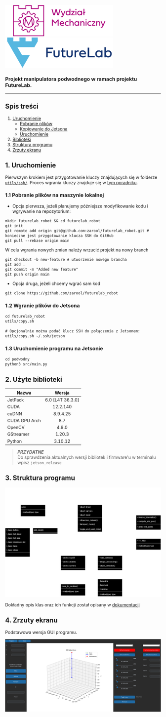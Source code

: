 
<img src="./docs/assets/pkwm.png" alt="PKWM logo" width="350"/> <img src="./docs/assets/futurelab.png" alt="FL logo" width="350"/>

### Projekt manipulatora podwodnego w ramach projektu FutureLab.

---

## Spis treści

1. [Uruchomienie](#startup)
    - [Pobranie plików](#startup1)
    - [Kopiowanie do Jetsona](#startup2)
    - [Uruchomienie](#startup3)
2. [Biblioteki](#dependencies)
3. [Struktura programu](#model)
4. [Zrzuty ekranu](#screenshots)

## 1. Uruchomienie

<a name="startup"></a>

Pierwszym krokiem jest przygotowanie kluczy znajdujących się w folderze [`utils/ssh/`](/utils/ssh).
Proces wgrania kluczy znajduje się w [tym poradniku](/docs/connect-to-jetson-ssh.md).


### 1.1 Pobranie plików na maszynie lokalnej

<a name="startup1"></a>

- Opcja pierwsza, jeżeli planujemy późniejsze modyfikowanie kodu i wgrywanie na repozytorium:

```shell
mkdir futurelab_robot && cd futurelab_robot
git init
git remote add origin git@github.com:zarool/futurelab_robot.git # konieczne jest przygotowanie klucza SSH do GitHub
git pull --rebase origin main
```
W celu wgrania nowych zmian należy wrzucić projekt na nowy branch
```shell
git checkout -b new-feature # utworzenie nowego brancha
git add .
git commit -m "Added new feature"
git push origin main
```

- Opcja druga, jeżeli chcemy wgrać sam kod

```shell
git clone https://github.com/zarool/futurelab_robot
```

### 1.2 Wgranie plików do Jetsona

<a name="startup2"></a>

```shell
cd futurelab_robot
utils/copy.sh

# Opcjonalnie można podać klucz SSH do połączenia z Jetsonem:
utils/copy.sh ~/.ssh/jetson
```

### 1.3 Uruchomienie programu na Jetsonie

<a name="startup3"></a>

```shell
cd podwodny
python3 src/main.py
```


## 2. Użyte biblioteki

<a name="dependencies"></a>

| Nazwa         | Wersja           |
|---------------|:----------------:|
| JetPack       | 6.0 [L4T 36.3.0] |
| CUDA          | 12.2.140         |
| cuDNN         | 8.9.4.25         |
| CUDA GPU Arch | 8.7              |
| OpenCV        | 4.9.0            |
| GStreamer     | 1.20.3           |
| Python        | 3.10.12          |

>*__PRZYDATNE__* </br>
>Do sprawdzenia aktualnych wersji bibliotek i firmware'u w terminalu wpisz `jetson_release`

## 3. Struktura programu

<a name="model"></a>

<img src="docs/assets/model/model.drawio.png" alt="Struktura modelu"></img>

Dokładny opis klas oraz ich funkcji został opisany w [dokumentacji](docs/documentation.md)

## 4. Zrzuty ekranu

<a name="screenshot"></a>

Podstawowa wersja GUI programu.

<img src="docs/assets/screenshots/v0.0.1.png" alt="Alpha version" width=600></img>
